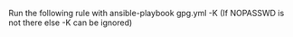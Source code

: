 Run the following rule with
ansible-playbook gpg.yml -K (If NOPASSWD is not there else -K can be ignored)
